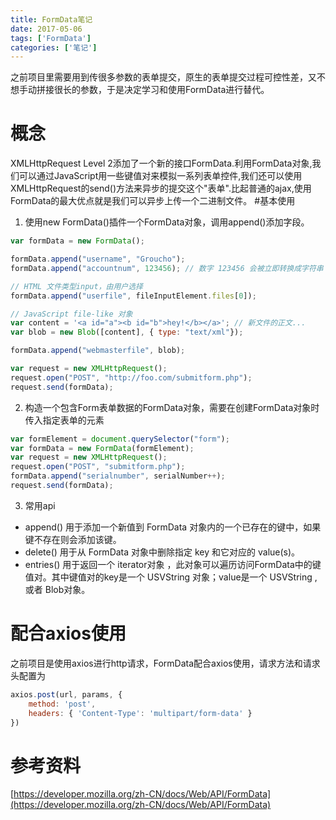 ```yaml
---
title: FormData笔记
date: 2017-05-06
tags: ['FormData']
categories: ['笔记']
---
```

之前项目里需要用到传很多参数的表单提交，原生的表单提交过程可控性差，又不想手动拼接很长的参数，于是决定学习和使用FormData进行替代。

# 概念
XMLHttpRequest Level 2添加了一个新的接口FormData.利用FormData对象,我们可以通过JavaScript用一些键值对来模拟一系列表单控件,我们还可以使用XMLHttpRequest的send()方法来异步的提交这个"表单".比起普通的ajax,使用FormData的最大优点就是我们可以异步上传一个二进制文件。
#基本使用
1. 使用new FormData()插件一个FormData对象，调用append()添加字段。
````javascript
var formData = new FormData();

formData.append("username", "Groucho");
formData.append("accountnum", 123456); // 数字 123456 会被立即转换成字符串 "123456"

// HTML 文件类型input，由用户选择
formData.append("userfile", fileInputElement.files[0]);

// JavaScript file-like 对象
var content = '<a id="a"><b id="b">hey!</b></a>'; // 新文件的正文...
var blob = new Blob([content], { type: "text/xml"});

formData.append("webmasterfile", blob);

var request = new XMLHttpRequest();
request.open("POST", "http://foo.com/submitform.php");
request.send(formData);
````
2. 构造一个包含Form表单数据的FormData对象，需要在创建FormData对象时传入指定表单的元素
```javascript
var formElement = document.querySelector("form");
var formData = new FormData(formElement);
var request = new XMLHttpRequest();
request.open("POST", "submitform.php");
formData.append("serialnumber", serialNumber++);
request.send(formData);
````
3. 常用api
* append() 用于添加一个新值到 FormData 对象内的一个已存在的键中，如果键不存在则会添加该键。
* delete() 用于从 FormData 对象中删除指定 key 和它对应的 value(s)。
* entries() 用于返回一个 iterator对象 ，此对象可以遍历访问FormData中的键值对。其中键值对的key是一个 USVString 对象；value是一个 USVString , 或者 Blob对象。
# 配合axios使用
之前项目是使用axios进行http请求，FormData配合axios使用，请求方法和请求头配置为
````javascript
axios.post(url, params, {
    method: 'post',
    headers: { 'Content-Type': 'multipart/form-data' }
})
````
# 参考资料
[https://developer.mozilla.org/zh-CN/docs/Web/API/FormData](https://developer.mozilla.org/zh-CN/docs/Web/API/FormData)
